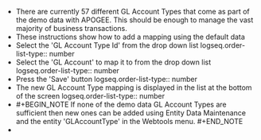- There are currently 57 different GL Account Types that come as part of the demo data with APOGEE. This should be enough to manage the vast majority of business transactions.
- These instructions show how to add a mapping using the default data
- Select the 'GL Account Type Id' from the drop down list
  logseq.order-list-type:: number
- Select the 'GL Account' to map it to from the drop down list
  logseq.order-list-type:: number
- Press the 'Save' button
  logseq.order-list-type:: number
- The new GL Account Type mapping is displayed in the list at the bottom of the screen
  logseq.order-list-type:: number
- #+BEGIN_NOTE
  If none of the demo data GL Account Types are sufficient then new ones can be added using Entity Data Maintenance and the entity 'GLAccountType' in the Webtools menu.
  #+END_NOTE
-